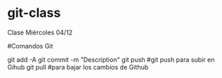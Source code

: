 # git-class
Clase Miércoles 04/12

#Comandos Git

git add -A
git commit -m "Description"
git push #git push para subir en Gihub
git pull #para bajar los cambios de Github

